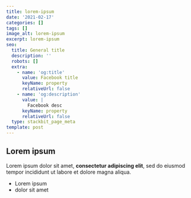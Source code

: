 ```yaml
---
title: lorem-ipsum
date: '2021-02-17'
categories: []
tags: []
image_alt: lorem-ipsum
excerpt: lorem-ipsum
seo:
  title: General title
  description: ''
  robots: []
  extra:
    - name: 'og:title'
      value: Facebook title
      keyName: property
      relativeUrl: false
    - name: 'og:description'
      value: |
        Facebook desc
      keyName: property
      relativeUrl: false
  type: stackbit_page_meta
template: post
---
```

## Lorem ipsum

Lorem ipsum dolor sit amet, **consectetur adipiscing elit**, sed do eiusmod tempor incididunt ut labore et dolore magna aliqua.

- Lorem ipsum
- dolor sit amet